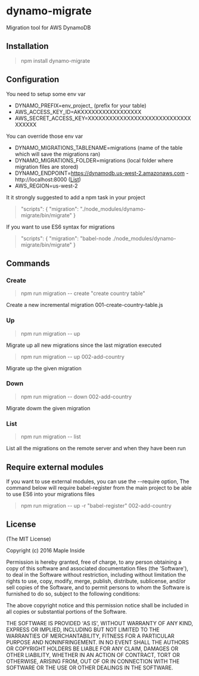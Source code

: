 # dynamo-migrate

Migration tool for AWS DynamoDB

## Installation

> npm install dynamo-migrate

## Configuration 

You need to setup some env var

- DYNAMO_PREFIX=env_project_ (prefix for your table)
- AWS_ACCESS_KEY_ID=AKXXXXXXXXXXXXXXXXX
- AWS_SECRET_ACCESS_KEY=XXXXXXXXXXXXXXXXXXXXXXXXXXXXXXXXXXX

You can override those env var

- DYNAMO_MIGRATIONS_TABLENAME=migrations (name of the table which will save the migrations ran)
- DYNAMO_MIGRATIONS_FOLDER=migrations (local folder where migration files are stored)
- DYNAMO_ENDPOINT=https://dynamodb.us-west-2.amazonaws.com - http://localhost:8000 ([List](http://docs.aws.amazon.com/general/latest/gr/rande.html#ddb_region))
- AWS_REGION=us-west-2


It it strongly suggested to add a npm task in your project 

>  "scripts": {
    "migration": "./node_modules/dynamo-migrate/bin/migrate"
  }

If you want to use ES6 syntax for migrations

>  "scripts": {
    "migration": "babel-node ./node_modules/dynamo-migrate/bin/migrate"
  }



## Commands

### Create

> npm run migration -- create "create country table"

Create a new incremental migration 001-create-country-table.js

### Up

> npm run migration -- up

Migrate up all new migrations since the last migration executed


> npm run migration -- up 002-add-country

Migrate up the given migration

### Down

> npm run migration -- down 002-add-country

Migrate dowm the given migration

### List

> npm run migration -- list

List all the migrations on the remote server and when they have been run

## Require external modules 

If you want to use external modules, you can use the --require option, The command below will require babel-register from the main project to be able to use ES6 into your migrations files

> npm run migration -- up -r "babel-register" 002-add-country

 
 
## License

(The MIT License)

Copyright (c) 2016 Maple Inside

Permission is hereby granted, free of charge, to any person obtaining a copy of this software and associated documentation files (the 'Software'), to deal in the Software without restriction, including without limitation the rights to use, copy, modify, merge, publish, distribute, sublicense, and/or sell copies of the Software, and to permit persons to whom the Software is furnished to do so, subject to the following conditions:

The above copyright notice and this permission notice shall be included in all copies or substantial portions of the Software.

THE SOFTWARE IS PROVIDED 'AS IS', WITHOUT WARRANTY OF ANY KIND, EXPRESS OR IMPLIED, INCLUDING BUT NOT LIMITED TO THE WARRANTIES OF MERCHANTABILITY, FITNESS FOR A PARTICULAR PURPOSE AND NONINFRINGEMENT. IN NO EVENT SHALL THE AUTHORS OR COPYRIGHT HOLDERS BE LIABLE FOR ANY CLAIM, DAMAGES OR OTHER LIABILITY, WHETHER IN AN ACTION OF CONTRACT, TORT OR OTHERWISE, ARISING FROM, OUT OF OR IN CONNECTION WITH THE SOFTWARE OR THE USE OR OTHER DEALINGS IN THE SOFTWARE.